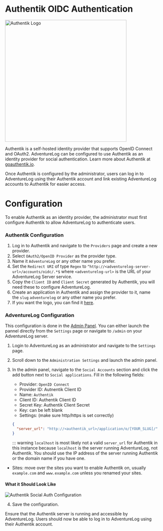 # Authentik OIDC Authentication

<img src="https://repository-images.githubusercontent.com/230885748/19f01d00-8e26-11eb-9a14-cf0d28a1b68d" alt="Authentik Logo" width="400" />

Authentik is a self-hosted identity provider that supports OpenID Connect and OAuth2. AdventureLog can be configured to use Authentik as an identity provider for social authentication. Learn more about Authentik at [goauthentik.io](https://goauthentik.io/).

Once Authentik is configured by the administrator, users can log in to AdventureLog using their Authentik account and link existing AdventureLog accounts to Authentik for easier access.

# Configuration

To enable Authentik as an identity provider, the administrator must first configure Authentik to allow AdventureLog to authenticate users.

### Authentik Configuration

1. Log in to Authentik and navigate to the `Providers` page and create a new provider.
2. Select `OAuth2/OpenID Provider` as the provider type.
3. Name it `AdventureLog` or any other name you prefer.
4. Set the `Redirect URI` of type `Regex` to `^http://<adventurelog-server-url>/accounts/oidc/.*$` where `<adventurelog-url>` is the URL of your AdventureLog Server service.
5. Copy the `Client ID` and `Client Secret` generated by Authentik, you will need these to configure AdventureLog.
6. Create an application in Authentik and assign the provider to it, name the `slug` `adventurelog` or any other name you prefer.
7. If you want the logo, you can find it [here](https://adventurelog.app/adventurelog.png).

### AdventureLog Configuration

This configuration is done in the [Admin Panel](../../guides/admin_panel.md). You can either launch the pannel directly from the `Settings` page or navigate to `/admin` on your AdventureLog server.

1. Login to AdventureLog as an administrator and navigate to the `Settings` page.
2. Scroll down to the `Administration Settings` and launch the admin panel.
3. In the admin panel, navigate to the `Social Accounts` section and click the add button next to `Social applications`. Fill in the following fields:

   - Provider: `OpenID Connect`
   - Provider ID: Autnentik Client ID
   - Name: `Authentik`
   - Client ID: Authentik Client ID
   - Secret Key: Authentik Client Secret
   - Key: can be left blank
   - Settings: (make sure http/https is set correctly)

   ```json
   {
     "server_url": "http://<authentik_url>/application/o/[YOUR_SLUG]/"
   }
   ```

   ::: warning
   `localhost` is most likely not a valid `server_url` for Authentik in this instance because `localhost` is the server running AdventureLog, not Authentik. You should use the IP address of the server running Authentik or the domain name if you have one.

- Sites: move over the sites you want to enable Authentik on, usually `example.com` and `www.example.com` unless you renamed your sites.

#### What it Should Look Like

![Authentik Social Auth Configuration](/authentik_settings.png)

4. Save the configuration.

Ensure that the Authentik server is running and accessible by AdventureLog. Users should now be able to log in to AdventureLog using their Authentik account.
